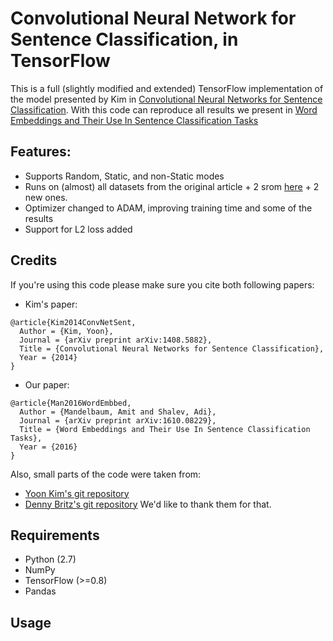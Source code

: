# Convolutional Neural Network for Sentence Classification, in TensorFlow
This is a full (slightly modified and extended) TensorFlow implementation of the model presented by Kim in [Convolutional Neural Networks for Sentence Classification](http://www.aclweb.org/anthology/D14-1181). With this code can reproduce all results we present in [Word Embeddings and Their Use In Sentence Classification Tasks](https://arxiv.org/abs/1610.08229)

## Features:
- Supports Random, Static, and non-Static modes
- Runs on (almost) all datasets from the original article + 2 srom [here](https://arxiv.org/abs/1510.03820) + 2 new ones. 
- Optimizer changed to ADAM, improving training time and some of the results
- Support for L2 loss added

## Credits
If you're using this code please make sure you cite both following papers:
- Kim's paper:
```
@article{Kim2014ConvNetSent,
  Author = {Kim, Yoon},
  Journal = {arXiv preprint arXiv:1408.5882},
  Title = {Convolutional Neural Networks for Sentence Classification},
  Year = {2014}
}
```
- Our paper:
```
@article{Man2016WordEmbbed,
  Author = {Mandelbaum, Amit and Shalev, Adi},
  Journal = {arXiv preprint arXiv:1610.08229},
  Title = {Word Embeddings and Their Use In Sentence Classification Tasks},
  Year = {2016}
}
```
Also, small parts of the code were taken from:
- [Yoon Kim's git repository](https://github.com/yoonkim/CNN_sentence)
- [Denny Britz's git repository](https://github.com/dennybritz/cnn-text-classification-tf)
We'd like to thank them for that.

## Requirements
- Python (2.7)
- NumPy
- TensorFlow (>=0.8)
- Pandas

## Usage
